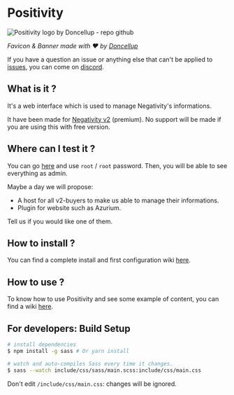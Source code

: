 # Positivity

![Positivity logo by Doncellup - repo github](https://user-images.githubusercontent.com/17381066/174122334-ee180700-a82b-4bd3-a7d7-ff9cadd7edfc.png)

*Favicon & Banner made with ❤️ by [Doncellup](https://normandiemc.fr/)*

If you have a question an issue or anything else that can't be applied to [issues](https://github.com/Elikill58/Positivity/issues), you can come on [discord](https://discord.gg/KHRVTX2).

## What is it ?

It's a web interface which is used to manage Negativity's informations.

It have been made for [Negativity v2](https://www.spigotmc.org/resources/86874/) (premium). No support will be made if you are using this with free version.

## Where can I test it ?

You can go [here](https://negativity.fr/positivity) and use `root` / `root` password. Then, you will be able to see everything as admin.

Maybe a day we will propose:
- A host for all v2-buyers to make us able to manage their informations.
- Plugin for website such as Azurium.

Tell us if you would like one of them.

## How to install ?

You can find a complete install and first configuration wiki [here](https://github.com/Elikill58/Positivity/wiki/How-to-install-and-configure-%3F).

## How to use ?

To know how to use Positivity and see some example of content, you can find a wiki [here](https://github.com/Elikill58/Positivity/wiki/How-to-use-%3F).

## For developers: Build Setup

``` bash
# install dependencies
$ npm install -g sass # Or yarn install

# watch and auto-compiles Sass every time it changes.
$ sass --watch include/css/sass/main.scss:include/css/main.css
```

Don't edit `/include/css/main.css`: changes will be ignored.
